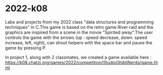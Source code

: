 # 2022-k08

Labs and projects from my 2022 class "data structures and programming techniques" in C.This game is based on the retro game River raid and the
graphics are inspired from a scene in the movie "Spirited away".The user controls the game with the arrows
(up : speed decrease, down: speed increase, left, right), can shoot helpers with the space bar and pause the
game by pressing P. 

In project 1, along with 2 classmates, we created a game available here : https://k08.chatzi.org/games/2022/competition/StudioGhibliNerds/game.html
